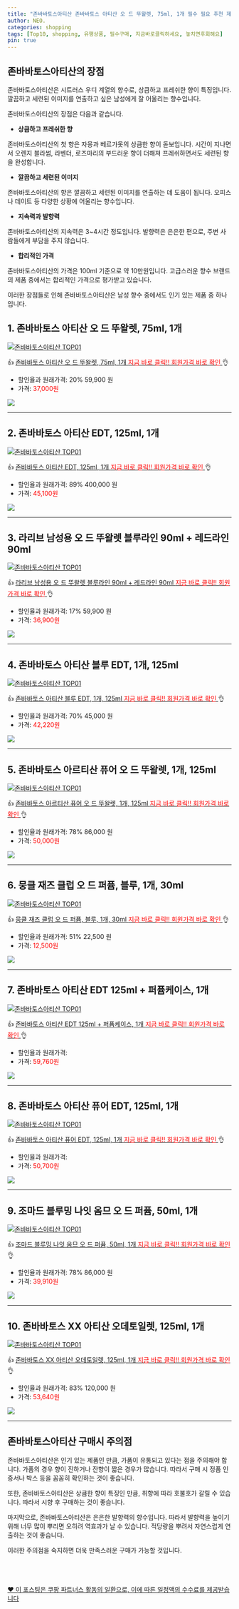 ```yaml
---
title: "존바바토스아티산 존바바토스 아티산 오 드 뚜왈렛, 75ml, 1개 필수 필요 추천 제품 비교 최저 가격 비교 장점 구매 후기 구매평"
author: NEO.
categories: shopping
tags: [Top10, shopping, 유행상품, 필수구매, 지금바로클릭하세요, 놓치면후회해요]
pin: true
---
```

**<h2>존바바토스아티산의 장점</h2>**

존바바토스아티산은 시트러스 우디 계열의 향수로, 상큼하고 프레쉬한 향이 특징입니다. 깔끔하고 세련된 이미지를 연출하고 싶은 남성에게 잘 어울리는 향수입니다.

존바바토스아티산의 장점은 다음과 같습니다.

* **상큼하고 프레쉬한 향**

존바바토스아티산의 첫 향은 자몽과 베르가못의 상큼한 향이 돋보입니다. 시간이 지나면서 오렌지 블라썸, 라벤더, 로즈마리의 부드러운 향이 더해져 프레쉬하면서도 세련된 향을 완성합니다.

* **깔끔하고 세련된 이미지**

존바바토스아티산의 향은 깔끔하고 세련된 이미지를 연출하는 데 도움이 됩니다. 오피스나 데이트 등 다양한 상황에 어울리는 향수입니다.

* **지속력과 발향력**

존바바토스아티산의 지속력은 3~4시간 정도입니다. 발향력은 은은한 편으로, 주변 사람들에게 부담을 주지 않습니다.

* **합리적인 가격**

존바바토스아티산의 가격은 100ml 기준으로 약 10만원입니다. 고급스러운 향수 브랜드의 제품 중에서는 합리적인 가격으로 평가받고 있습니다.

이러한 장점들로 인해 존바바토스아티산은 남성 향수 중에서도 인기 있는 제품 중 하나입니다.

   

## 1. 존바바토스 아티산 오 드 뚜왈렛, 75ml, 1개

[![존바바토스아티산 TOP01](https://thumbnail8.coupangcdn.com/thumbnails/remote/490x490ex/image/retail/images/3070625943262867-c37d73c8-92a6-413d-ac1c-28a35bfc4d47.jpg)](https://link.coupang.com/re/AFFSDP?lptag=AF3617701&subid=GithubCoopas&pageKey=345494284&traceid=V0-153&itemId=13734917032&vendorItemId=3002625519)


👍 [존바바토스 아티산 오 드 뚜왈렛, 75ml, 1개 <font color=red> 지금 바로 클릭!! 회원가격 바로 확인 </font> ](https://link.coupang.com/re/AFFSDP?lptag=AF3617701&subid=GithubCoopas&pageKey=345494284&traceid=V0-153&itemId=13734917032&vendorItemId=3002625519) 👌 


- 할인율과 원래가격: 20%  59,900   원
- 가격: <span style='color:red'>37,000원</span>

[![](/discount_price.png)](https://link.coupang.com/re/AFFSDP?lptag=AF3617701&subid=GithubCoopas&pageKey=345494284&traceid=V0-153&itemId=13734917032&vendorItemId=3002625519)

---


   

## 2. 존바바토스 아티산 EDT, 125ml, 1개

[![존바바토스아티산 TOP01](https://thumbnail9.coupangcdn.com/thumbnails/remote/490x490ex/image/vendor_inventory/06f7/c79895aeb2478d6806363c8bf730cfe0af39c6aca9e30cf84d8afe63f018.jpg)](https://link.coupang.com/re/AFFSDP?lptag=AF3617701&subid=GithubCoopas&pageKey=345494284&traceid=V0-153&itemId=2554413862&vendorItemId=5448164453)


👍 [존바바토스 아티산 EDT, 125ml, 1개 <font color=red> 지금 바로 클릭!! 회원가격 바로 확인 </font> ](https://link.coupang.com/re/AFFSDP?lptag=AF3617701&subid=GithubCoopas&pageKey=345494284&traceid=V0-153&itemId=2554413862&vendorItemId=5448164453) 👌 


- 할인율과 원래가격: 89%  400,000   원
- 가격: <span style='color:red'>45,100원</span>

[![](/discount_price.png)](https://link.coupang.com/re/AFFSDP?lptag=AF3617701&subid=GithubCoopas&pageKey=345494284&traceid=V0-153&itemId=2554413862&vendorItemId=5448164453)

---


   

## 3. 라리브 남성용 오 드 뚜왈렛 블루라인 90ml + 레드라인 90ml

[![존바바토스아티산 TOP01](https://thumbnail9.coupangcdn.com/thumbnails/remote/490x490ex/image/rs_quotation_api/5oyiwydy/4ef7ea7f0d1144b6b2dac21295736910.jpg)](https://link.coupang.com/re/AFFSDP?lptag=AF3617701&subid=GithubCoopas&pageKey=4591135594&traceid=V0-153&itemId=5645886463&vendorItemId=72944887268)


👍 [라리브 남성용 오 드 뚜왈렛 블루라인 90ml + 레드라인 90ml <font color=red> 지금 바로 클릭!! 회원가격 바로 확인 </font> ](https://link.coupang.com/re/AFFSDP?lptag=AF3617701&subid=GithubCoopas&pageKey=4591135594&traceid=V0-153&itemId=5645886463&vendorItemId=72944887268) 👌 


- 할인율과 원래가격: 17%  59,900   원
- 가격: <span style='color:red'>36,900원</span>

[![](/discount_price.png)](https://link.coupang.com/re/AFFSDP?lptag=AF3617701&subid=GithubCoopas&pageKey=4591135594&traceid=V0-153&itemId=5645886463&vendorItemId=72944887268)

---


   

## 4. 존바바토스 아티산 블루 EDT, 1개, 125ml

[![존바바토스아티산 TOP01](https://thumbnail10.coupangcdn.com/thumbnails/remote/490x490ex/image/retail/images/1562992687281553-17208c15-70f9-41f9-9754-043ffc6c0150.jpg)](https://link.coupang.com/re/AFFSDP?lptag=AF3617701&subid=GithubCoopas&pageKey=1487433233&traceid=V0-153&itemId=2553935458&vendorItemId=3018266800)


👍 [존바바토스 아티산 블루 EDT, 1개, 125ml <font color=red> 지금 바로 클릭!! 회원가격 바로 확인 </font> ](https://link.coupang.com/re/AFFSDP?lptag=AF3617701&subid=GithubCoopas&pageKey=1487433233&traceid=V0-153&itemId=2553935458&vendorItemId=3018266800) 👌 


- 할인율과 원래가격: 70%  45,000   원
- 가격: <span style='color:red'>42,220원</span>

[![](/discount_price.png)](https://link.coupang.com/re/AFFSDP?lptag=AF3617701&subid=GithubCoopas&pageKey=1487433233&traceid=V0-153&itemId=2553935458&vendorItemId=3018266800)

---


   

## 5. 존바바토스 아르티산 퓨어 오 드 뚜왈렛, 1개, 125ml

[![존바바토스아티산 TOP01](https://thumbnail8.coupangcdn.com/thumbnails/remote/490x490ex/image/vendor_inventory/e629/19352795cfd559d2eba78d145ae28999b7a2158b61ee22ffc2bcaf889e53.jpg)](https://link.coupang.com/re/AFFSDP?lptag=AF3617701&subid=GithubCoopas&pageKey=7598177435&traceid=V0-153&itemId=20093060736&vendorItemId=87188381530)


👍 [존바바토스 아르티산 퓨어 오 드 뚜왈렛, 1개, 125ml <font color=red> 지금 바로 클릭!! 회원가격 바로 확인 </font> ](https://link.coupang.com/re/AFFSDP?lptag=AF3617701&subid=GithubCoopas&pageKey=7598177435&traceid=V0-153&itemId=20093060736&vendorItemId=87188381530) 👌 


- 할인율과 원래가격: 78%  86,000   원
- 가격: <span style='color:red'>50,000원</span>

[![](/discount_price.png)](https://link.coupang.com/re/AFFSDP?lptag=AF3617701&subid=GithubCoopas&pageKey=7598177435&traceid=V0-153&itemId=20093060736&vendorItemId=87188381530)

---


   

## 6. 뭉클 재즈 클럽 오 드 퍼퓸, 블루, 1개, 30ml

[![존바바토스아티산 TOP01](https://thumbnail8.coupangcdn.com/thumbnails/remote/490x490ex/image/retail/images/2023/06/29/10/7/aa662f3b-2d71-440e-8e40-7c95b6e354c3.jpg)](https://link.coupang.com/re/AFFSDP?lptag=AF3617701&subid=GithubCoopas&pageKey=5258447785&traceid=V0-153&itemId=7465507843&vendorItemId=86417782071)


👍 [뭉클 재즈 클럽 오 드 퍼퓸, 블루, 1개, 30ml <font color=red> 지금 바로 클릭!! 회원가격 바로 확인 </font> ](https://link.coupang.com/re/AFFSDP?lptag=AF3617701&subid=GithubCoopas&pageKey=5258447785&traceid=V0-153&itemId=7465507843&vendorItemId=86417782071) 👌 


- 할인율과 원래가격: 51%  22,500   원
- 가격: <span style='color:red'>12,500원</span>

[![](/discount_price.png)](https://link.coupang.com/re/AFFSDP?lptag=AF3617701&subid=GithubCoopas&pageKey=5258447785&traceid=V0-153&itemId=7465507843&vendorItemId=86417782071)

---


   

## 7. 존바바토스 아티산 EDT 125ml + 퍼퓸케이스, 1개

[![존바바토스아티산 TOP01](https://thumbnail10.coupangcdn.com/thumbnails/remote/490x490ex/image/retail/images/243424156905333-64932aa6-f184-40b4-b2b4-451644839a6a.jpg)](https://link.coupang.com/re/AFFSDP?lptag=AF3617701&subid=GithubCoopas&pageKey=1937951947&traceid=V0-153&itemId=3289735129&vendorItemId=71276701603)


👍 [존바바토스 아티산 EDT 125ml + 퍼퓸케이스, 1개 <font color=red> 지금 바로 클릭!! 회원가격 바로 확인 </font> ](https://link.coupang.com/re/AFFSDP?lptag=AF3617701&subid=GithubCoopas&pageKey=1937951947&traceid=V0-153&itemId=3289735129&vendorItemId=71276701603) 👌 


- 할인율과 원래가격: 
- 가격: <span style='color:red'>59,760원</span>

[![](/discount_price.png)](https://link.coupang.com/re/AFFSDP?lptag=AF3617701&subid=GithubCoopas&pageKey=1937951947&traceid=V0-153&itemId=3289735129&vendorItemId=71276701603)

---


   

## 8. 존바바토스 아티산 퓨어 EDT, 125ml, 1개

[![존바바토스아티산 TOP01](https://thumbnail9.coupangcdn.com/thumbnails/remote/490x490ex/image/retail/images/1162091767069236-9c492bab-137a-474c-b6f9-6b7e15f9d541.jpg)](https://link.coupang.com/re/AFFSDP?lptag=AF3617701&subid=GithubCoopas&pageKey=1487469849&traceid=V0-153&itemId=2553987075&vendorItemId=3452079444)


👍 [존바바토스 아티산 퓨어 EDT, 125ml, 1개 <font color=red> 지금 바로 클릭!! 회원가격 바로 확인 </font> ](https://link.coupang.com/re/AFFSDP?lptag=AF3617701&subid=GithubCoopas&pageKey=1487469849&traceid=V0-153&itemId=2553987075&vendorItemId=3452079444) 👌 


- 할인율과 원래가격: 
- 가격: <span style='color:red'>50,700원</span>

[![](/discount_price.png)](https://link.coupang.com/re/AFFSDP?lptag=AF3617701&subid=GithubCoopas&pageKey=1487469849&traceid=V0-153&itemId=2553987075&vendorItemId=3452079444)

---


   

## 9. 조마드 블루밍 나잇 옴므 오 드 퍼퓸, 50ml, 1개

[![존바바토스아티산 TOP01](https://thumbnail9.coupangcdn.com/thumbnails/remote/490x490ex/image/vendor_inventory/468b/d754e8ad3f1e598f9a39197d7f0da9bb66b9c9d0c34871adc41b7be3dbcb.jpg)](https://link.coupang.com/re/AFFSDP?lptag=AF3617701&subid=GithubCoopas&pageKey=6069716359&traceid=V0-153&itemId=11200323609&vendorItemId=86385338916)


👍 [조마드 블루밍 나잇 옴므 오 드 퍼퓸, 50ml, 1개 <font color=red> 지금 바로 클릭!! 회원가격 바로 확인 </font> ](https://link.coupang.com/re/AFFSDP?lptag=AF3617701&subid=GithubCoopas&pageKey=6069716359&traceid=V0-153&itemId=11200323609&vendorItemId=86385338916) 👌 


- 할인율과 원래가격: 78%  86,000   원
- 가격: <span style='color:red'>39,910원</span>

[![](/discount_price.png)](https://link.coupang.com/re/AFFSDP?lptag=AF3617701&subid=GithubCoopas&pageKey=6069716359&traceid=V0-153&itemId=11200323609&vendorItemId=86385338916)

---


   

## 10. 존바바토스 XX 아티산 오데토일렛, 125ml, 1개

[![존바바토스아티산 TOP01](https://thumbnail7.coupangcdn.com/thumbnails/remote/490x490ex/image/retail/images/2020/12/29/10/9/8962202b-5c31-4669-a3ef-736c0ac109ad.jpg)](https://link.coupang.com/re/AFFSDP?lptag=AF3617701&subid=GithubCoopas&pageKey=4745123660&traceid=V0-153&itemId=6033729192&vendorItemId=73331307274)


👍 [존바바토스 XX 아티산 오데토일렛, 125ml, 1개 <font color=red> 지금 바로 클릭!! 회원가격 바로 확인 </font> ](https://link.coupang.com/re/AFFSDP?lptag=AF3617701&subid=GithubCoopas&pageKey=4745123660&traceid=V0-153&itemId=6033729192&vendorItemId=73331307274) 👌 


- 할인율과 원래가격: 83%  120,000   원
- 가격: <span style='color:red'>53,640원</span>

[![](/discount_price.png)](https://link.coupang.com/re/AFFSDP?lptag=AF3617701&subid=GithubCoopas&pageKey=4745123660&traceid=V0-153&itemId=6033729192&vendorItemId=73331307274)

---
**<h2>존바바토스아티산 구매시 주의점</h2>**

존바바토스아티산은 인기 있는 제품인 만큼, 가품이 유통되고 있다는 점을 주의해야 합니다. 가품의 경우 향이 진하거나 잔향이 짧은 경우가 많습니다. 따라서 구매 시 정품 인증서나 박스 등을 꼼꼼히 확인하는 것이 좋습니다.

또한, 존바바토스아티산은 상큼한 향이 특징인 만큼, 취향에 따라 호불호가 갈릴 수 있습니다. 따라서 시향 후 구매하는 것이 좋습니다.

마지막으로, 존바바토스아티산은 은은한 발향력의 향수입니다. 따라서 발향력을 높이기 위해 너무 많이 뿌리면 오히려 역효과가 날 수 있습니다. 적당량을 뿌려서 자연스럽게 연출하는 것이 좋습니다.

이러한 주의점을 숙지하면 더욱 만족스러운 구매가 가능할 것입니다.<br><br><br><br><br> [ ❤  이 포스팅은 쿠팡 파트너스 활동의 일환으로, 이에 따른 일정액의 수수료를 제공받습니다](https://link.coupang.com/a/bcEFyh)